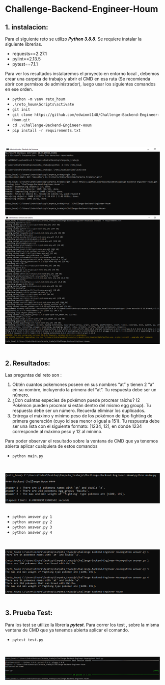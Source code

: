 # Challenge-Backend-Engineer-Houm

## 1. instalacion:

Para el siguiente reto se utilizo ***Python 3.8.8***. Se requiere instalar la siguiente librerias.

* requests==2.27.1
* pylint==2.13.5
* pytest==7.1.1

Para ver los resultados instalaremos el proyecto en entorno local , debemos crear una carpeta de trabajo y abrir el CMD en esa ruta (Se recomienda abrir con permisos de administrador), luego usar los siguientes comandos en ese orden.

* ```python -m venv reto_houm```
* ```.\reto_houm\Scripts\activate```
* ```git init```
* ```git clone https://github.com/edwinml148/Challenge-Backend-Engineer-Houm.git```
* ```cd .\Challenge-Backend-Engineer-Houm```
* ```pip install -r requirements.txt```


<div style="text-align: center;">
  <br><br/>
  <img src="img/cmd_1.PNG">
  <img src="img/cmd_2.PNG">
  <br><br/>
</div>

## 2. Resultados:

Las preguntas del reto son :

1. Obtén cuantos pokemones poseen en sus nombres “at” y tienen 2 “a” en su nombre, incluyendo la primera del “at”. Tu respuesta debe ser un número.
2. ¿Con cuántas especies de pokémon puede procrear raichu? (2 Pokémon pueden procrear si están dentro del mismo egg group). Tu respuesta debe ser un número. Recuerda eliminar los duplicados.
3. Entrega el máximo y mínimo peso de los pokémon de tipo fighting de primera generación (cuyo id sea menor o igual a 151). Tu respuesta debe ser una lista con el siguiente formato: [1234, 12], en donde 1234 corresponde al máximo peso y 12 al mínimo.

Para poder observar el resultado sobre la ventana de CMD que ya tenemos abierta aplicar cualquiera de estos comandos

* ```python main.py```

<div style="text-align: center;">
  <br><br/>
  <img src="img/cmd_3.PNG">
  <br><br/>
</div>

* ```python answer.py 1```
* ```python answer.py 2```
* ```python answer.py 3```
* ```python answer.py 4```

<div style="text-align: center;">
  <br><br/>
  <img src="img/cmd_4.PNG">
  <br><br/>
</div>

## 3. Prueba Test:

Para los test se utilizo la libreria ***pytest***. Para correr los test , sobre la misma ventana de CMD que ya tenemos abierta aplicar el comando.

* ```pytest test.py```

<div style="text-align: center;">
  <br><br/>
  <img src="img/test_2.PNG">
  <br><br/>
</div>